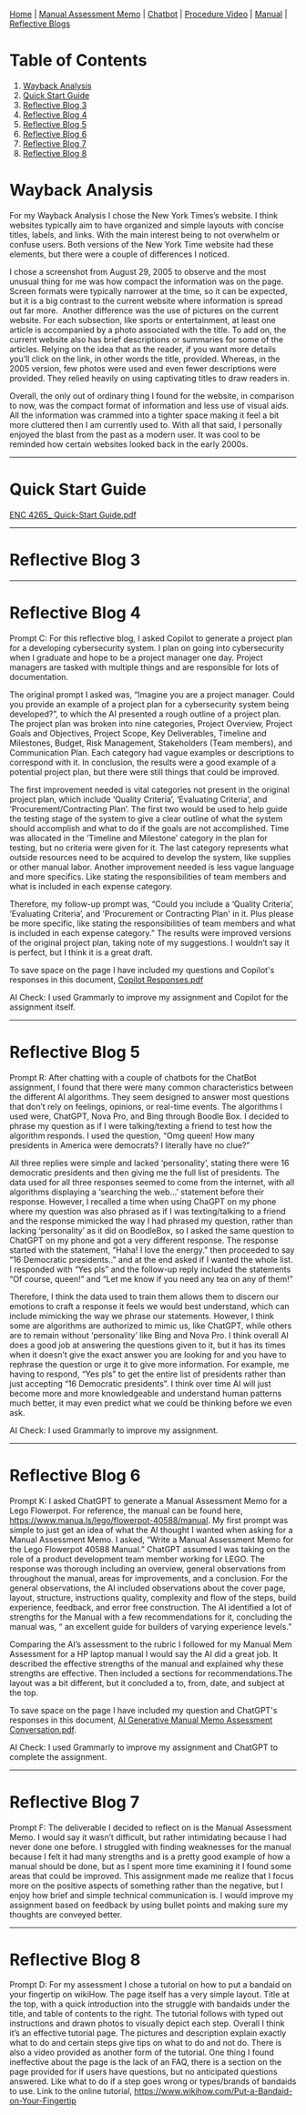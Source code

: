 [Home](index.md) | [Manual Assessment Memo](manual_assessment_memo.md) | [Chatbot](chatbot.md) | [Procedure Video](procedure_video.md) | [Manual](manual.md) | [Reflective Blogs](reflective_blogs.md) 

# Table of Contents 
1. [Wayback Analysis](#wayback-analysis)
2. [Quick Start Guide](#quick-start-guide)
3. [Reflective Blog 3](#reflective-blog-3)
4. [Reflective Blog 4](#reflective-blog-4)
5. [Reflective Blog 5](#reflective-blog-5)
6. [Reflective Blog 6](#reflective-blog-6)
7. [Reflective Blog 7](#reflective-blog-7)
8. [Reflective Blog 8](#reflective-blog-8)

# Wayback Analysis

For my Wayback Analysis I chose the New York Times’s website. I think websites typically aim to have organized and simple layouts with concise titles, labels, and links. With the main interest being to not overwhelm or confuse users. Both versions of the New York Time website had these elements, but there were a couple of differences I noticed.

I chose a screenshot from August 29, 2005 to observe and the most unusual thing for me was how compact the information was on the page. Screen formats were typically narrower at the time, so it can be expected, but it is a big contrast to the current website where information is spread out far more. 
Another difference was the use of pictures on the current website. For each subsection, like sports or entertainment, at least one article is accompanied by a photo associated with the title. To add on, the current website also has brief descriptions or summaries for some of the articles. Relying on the idea that as the reader, if you want more details you’ll click on the link, in other words the title, provided. Whereas, in the 2005 version, few photos were used and even fewer descriptions were provided. They relied heavily on using captivating titles to draw readers in. 

Overall, the only out of ordinary thing I found for the website, in comparison to now, was the compact format of information and less use of visual aids. All the information was crammed into a tighter space making it feel a bit more cluttered then I am currently used to. With all that said, I personally enjoyed the blast from the past as a modern user. It was cool to be reminded how certain websites looked back in the early 2000s. 

---
# Quick Start Guide
[ENC 4265_ Quick-Start Guide.pdf](https://github.com/user-attachments/files/18612762/ENC.4265_.Quick-Start.Guide.pdf)

---
# Reflective Blog 3


---
# Reflective Blog 4
Prompt C:
For this reflective blog, I asked Copilot to generate a project plan for a developing cybersecurity system. I plan on going into cybersecurity when I graduate and hope to be a project manager one day. Project managers are tasked with multiple things and are responsible for lots of documentation. 

The original prompt I asked was, “Imagine you are a project manager. Could you provide an example of a project plan for a cybersecurity system being developed?”, to which the AI presented a rough outline of a project plan. The project plan was broken into nine categories, Project Overview, Project Goals and Objectives, Project Scope, Key Deliverables, Timeline and Milestones, Budget, Risk Management, Stakeholders (Team members), and Communication Plan. Each category had vague examples or descriptions to correspond with it. In conclusion, the results were a good example of a potential project plan, but there were still things that could be improved. 

The first improvement needed is vital categories not present in the original project plan, which include ‘Quality Criteria’, ‘Evaluating Criteria’, and ‘Procurement/Contracting Plan’. The first two would be used to help guide the testing stage of the system to give a clear outline of what the system should accomplish and what to do if the goals are not accomplished. Time was allocated in the ‘Timeline and Milestone’ category in the plan for testing, but no criteria were given for it. The last category represents what outside resources need to be acquired to develop the system, like supplies or other manual labor. Another improvement needed is less vague language and more specifics. Like stating the responsibilities of team members and what is included in each expense category. 

Therefore, my follow-up prompt was, “Could you include a ‘Quality Criteria’, ‘Evaluating Criteria’, and 'Procurement or Contracting Plan' in it. Plus please be more specific, like stating the responsibilities of team members and what is included in each expense category.” The results were improved versions of the original project plan, taking note of my suggestions. I wouldn’t say it is perfect, but I think it is a great draft.

To save space on the page I have included my questions and Copilot's responses in this document, [Copilot Responses.pdf](https://github.com/user-attachments/files/18897954/Copilot.Responses.pdf)


AI Check: I used Grammarly to improve my assignment and Copilot for the assignment itself.

---
# Reflective Blog 5
Prompt R: 
After chatting with a couple of chatbots for the ChatBot assignment, I found that there were many common characteristics between the different AI algorithms. They seem designed to answer most questions that don’t rely on feelings, opinions, or real-time events. The algorithms I used were, ChatGPT, Nova Pro, and Bing through Boodle Box. I decided to phrase my question as if I were talking/texting a friend to test how the algorithm responds. I used the question, “Omg queen! How many presidents in America were democrats? I literally have no clue?” 

All three replies were simple and lacked ‘personality’, stating there were 16 democratic presidents and then giving me the full list of presidents. The data used for all three responses seemed to come from the internet, with all algorithms displaying a ‘searching the web…’ statement before their response. However, I recalled a time when using ChaGPT on my phone where my question was also phrased as if I was texting/talking to a friend and the response mimicked the way I had phrased my question, rather than lacking ‘personality’ as it did on BoodleBox, so I asked the same question to ChatGPT on my phone and got a very different response. The response started with the statement, “Haha! I love the energy.” then proceeded to say “16 Democratic presidents..” and at the end asked if I wanted the whole list. I responded with “Yes pls” and the follow-up reply included the statements “Of course, queen!” and “Let me know if you need any tea on any of them!” 

Therefore, I think the data used to train them allows them to discern our emotions to craft a response it feels we would best understand, which can include mimicking the way we phrase our statements. However, I think some are algorithms are authorized to mimic us, like ChatGPT, while others are to remain without ‘personality’ like Bing and Nova Pro. I think overall AI does a good job at answering the questions given to it, but it has its times when it doesn’t give the exact answer you are looking for and you have to rephrase the question or urge it to give more information. For example, me having to respond, “Yes pls” to get the entire list of presidents rather than just accepting “16 Democratic presidents”. I think over time AI will just become more and more knowledgeable and understand human patterns much better, it may even predict what we could be thinking before we even ask.

AI Check: I used Grammarly to improve my assignment.

---
# Reflective Blog 6
Prompt K:
I asked ChatGPT to generate a Manual Assessment Memo for a Lego Flowerpot. For reference, the manual can be found here, <https://www.manua.ls/lego/flowerpot-40588/manual>. My first prompt was simple to just get an idea of what the AI thought I wanted when asking for a Manual Assessment Memo. I asked, “Write a Manual Assessment Memo for the Lego Flowerpot 40588 Manual.” ChatGPT assumed I was taking on the role of a product development team member working for LEGO. The response was thorough including an overview, general observations from throughout the manual, areas for improvements, and a conclusion. For the general observations, the AI included observations about the cover page, layout, structure, instructions quality, complexity and flow of the steps, build experience, feedback, and error free construction. The AI identified a lot of strengths for the Manual with a few recommendations for it, concluding the manual was, “ an excellent guide for builders of varying experience levels.”

Comparing the AI’s assessment to the rubric I followed for my Manual Mem Assessment for a HP laptop manual I would say the AI did a great job. It described the effective strengths of the manual and explained why these strengths are effective. Then included a sections for recommendations.The layout was a bit different, but it concluded a to, from, date, and subject at the top. 

To save space on the page I have included my question and ChatGPT's responses in this document, [AI Generative Manual Memo Assessment Conversation.pdf](https://github.com/user-attachments/files/19237502/AI.Generative.Manual.Memo.Assessment.Conversation.pdf).

AI Check: I used Grammarly to improve my assignment and ChatGPT to complete the assignment.

---
# Reflective Blog 7
Prompt F:
The deliverable I decided to reflect on is the Manual Assessment Memo. I would say it wasn’t difficult, but rather intimidating because I had never done one before. I struggled with finding weaknesses for the manual because I felt it had many strengths and is a pretty good example of how a manual should be done, but as I spent more time examining it I found some areas that could be improved. This assignment made me realize that I focus more on the positive aspects of something rather than the negative, but I enjoy how brief and simple technical communication is. I would improve my assignment based on feedback by using bullet points and making sure my thoughts are conveyed better. 

---
# Reflective Blog 8
Prompt D:
For my assessment I chose a tutorial on how to put a bandaid on your fingertip on wikiHow. The page itself has a very simple layout. Title at the top, with a quick introduction into the struggle with bandaids under the title, and table of contents to the right. The tutorial follows with typed out instructions and drawn photos to visually depict each step. Overall I think it’s an effective tutorial page. The pictures and description explain exactly what to do and certain steps give tips on what to do and not do. There is also a video provided as another form of the tutorial. One thing I found ineffective about the page is the lack of an FAQ, there is a section on the page provided for if users have questions, but no anticipated questions answered. Like what to do if a step goes wrong or types/brands of bandaids to use. 
Link to the online tutorial, <https://www.wikihow.com/Put-a-Bandaid-on-Your-Fingertip>

